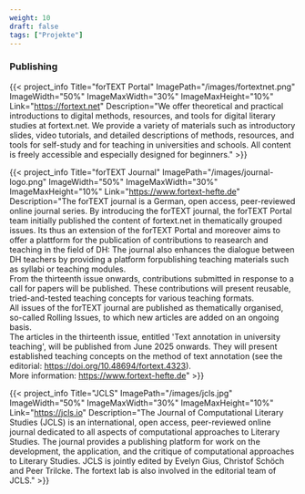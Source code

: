 ```yaml
---
weight: 10
draft: false
tags: ["Projekte"]
---
```


### Publishing

{{< project_info
    Title="forTEXT Portal"
    ImagePath="/images/fortextnet.png"
    ImageWidth="50%"
    ImageMaxWidth="30%"
    ImageMaxHeight="10%"
    Link="https://fortext.net"
    Description="We offer theoretical and practical introductions to digital methods, resources, and tools for digital literary studies at fortext.net. We provide a variety of materials such as introductory slides, video tutorials, and detailed descriptions of methods, resources, and tools for self-study and for teaching in universities and schools. All content is freely accessible and especially designed for beginners." >}}


{{< project_info
    Title="forTEXT Journal"
    ImagePath="/images/journal-logo.png"
    ImageWidth="50%"
    ImageMaxWidth="30%"
    ImageMaxHeight="10%"
    Link="https://www.fortext-hefte.de"
    Description="The forTEXT journal is a German,  open access, peer-reviewed online journal series. By introducing the forTEXT journal, the forTEXT Portal team initially published the content of fortext.net in thematically grouped issues. Its thus an extension of the forTEXT Portal and moreover aims to offer a plattform for the publication of contributions to reasearch and teaching in the field of DH: The journal also enhances the dialogue between DH teachers by providing a platform forpublishing teaching materials such as syllabi or teaching modules.<br> From the thirteenth issue onwards, contributions submitted in response to a call for papers will be published. These contributions will present reusable, tried-and-tested teaching concepts for various teaching formats.<br> All issues of the forTEXT journal are published as thematically organised, so-called Rolling Issues, to which new articles are added on an ongoing basis. <br> The articles in the thirteenth issue, entitled 'Text annotation in university teaching', will be published from June 2025 onwards. They will present established teaching concepts on the method of text annotation (see the editorial: <a href="https://doi.org/10.48694/fortext.4323">https://doi.org/10.48694/fortext.4323</a>). <br> More information: <a href="https://www.fortext-hefte.de">https://www.fortext-hefte.de</a>" >}}



{{< project_info
    Title="JCLS"
    ImagePath="/images/jcls.jpg"
    ImageWidth="50%"
    ImageMaxWidth="30%"
    ImageMaxHeight="10%"
    Link="https://jcls.io"
    Description="The Journal of Computational Literary Studies (JCLS) is an international, open access, peer-reviewed online journal dedicated to all aspects of computational approaches to Literary Studies. The journal provides a publishing platform for work on the development, the application, and the critique of computational approaches to Literary Studies. JCLS is jointly edited by Evelyn Gius, Christof Schöch and Peer Trilcke. The fortext lab is also involved in the editorial team of JCLS." >}}


</br>
</br>
</br>
</br>
